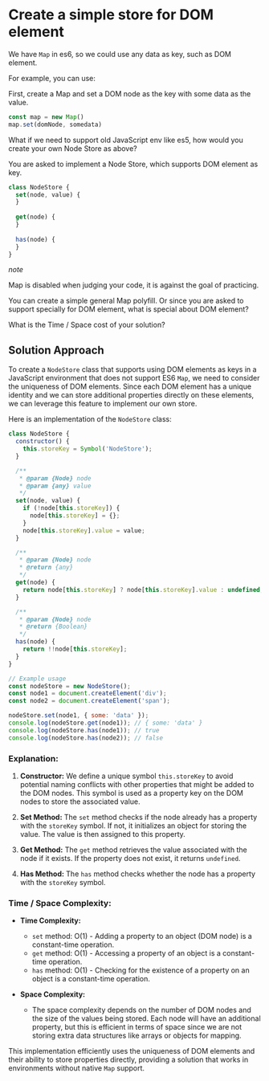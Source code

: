 # Create a simple store for DOM element

<audio src="assets/Create%20a%20simple%20store%20for%20DOM%20element.mp3"></audio>

We have `Map` in es6, so we could use any data as key, such as DOM element.

For example, you can use:

First, create a Map and set a DOM node as the key with some data as the value.

```js
const map = new Map()
map.set(domNode, somedata)
```

What if we need to support old JavaScript env like es5, how would you create your own Node Store as above?

You are asked to implement a Node Store, which supports DOM element as key.

```js
class NodeStore {
  set(node, value) {
  }
  
  get(node) {
  }
  
  has(node) {
  }
}

```

*note*

Map is disabled when judging your code, it is against the goal of practicing.

You can create a simple general Map polyfill. Or since you are asked to support specially for DOM element, what is special about DOM element?

What is the Time / Space cost of your solution?

## Solution Approach

To create a `NodeStore` class that supports using DOM elements as keys in a JavaScript environment that does not support ES6 `Map`, we need to consider the uniqueness of DOM elements. Since each DOM element has a unique identity and we can store additional properties directly on these elements, we can leverage this feature to implement our own store.

Here is an implementation of the `NodeStore` class:

```js
class NodeStore {
  constructor() {
    this.storeKey = Symbol('NodeStore');
  }

  /**
   * @param {Node} node
   * @param {any} value
   */
  set(node, value) {
    if (!node[this.storeKey]) {
      node[this.storeKey] = {};
    }
    node[this.storeKey].value = value;
  }

  /**
   * @param {Node} node
   * @return {any}
   */
  get(node) {
    return node[this.storeKey] ? node[this.storeKey].value : undefined;
  }

  /**
   * @param {Node} node
   * @return {Boolean}
   */
  has(node) {
    return !!node[this.storeKey];
  }
}

// Example usage
const nodeStore = new NodeStore();
const node1 = document.createElement('div');
const node2 = document.createElement('span');

nodeStore.set(node1, { some: 'data' });
console.log(nodeStore.get(node1)); // { some: 'data' }
console.log(nodeStore.has(node1)); // true
console.log(nodeStore.has(node2)); // false
```

### Explanation:

1. **Constructor:** We define a unique symbol `this.storeKey` to avoid potential naming conflicts with other properties that might be added to the DOM nodes. This symbol is used as a property key on the DOM nodes to store the associated value.

2. **Set Method:** The `set` method checks if the node already has a property with the `storeKey` symbol. If not, it initializes an object for storing the value. The value is then assigned to this property.

3. **Get Method:** The `get` method retrieves the value associated with the node if it exists. If the property does not exist, it returns `undefined`.

4. **Has Method:** The `has` method checks whether the node has a property with the `storeKey` symbol.

### Time / Space Complexity:

- **Time Complexity:** 
  - `set` method: O(1) - Adding a property to an object (DOM node) is a constant-time operation.
  - `get` method: O(1) - Accessing a property of an object is a constant-time operation.
  - `has` method: O(1) - Checking for the existence of a property on an object is a constant-time operation.

- **Space Complexity:** 
  - The space complexity depends on the number of DOM nodes and the size of the values being stored. Each node will have an additional property, but this is efficient in terms of space since we are not storing extra data structures like arrays or objects for mapping.

This implementation efficiently uses the uniqueness of DOM elements and their ability to store properties directly, providing a solution that works in environments without native `Map` support.